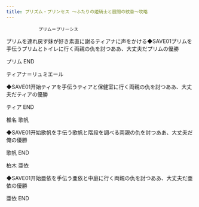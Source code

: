 ```yaml
---
title: プリズム・プリンセス ～ふたりの姫騎士と股間の紋章～攻略
---
```


                プリム＝プリーシス

プリムを連れ戻す妹が好き素直に謝るティアナに声をかける◆SAVE01プリムを手伝うプリムとトイレに行く両親の仇を討つああ、大丈夫だプリムの優勝

プリム END

ティアナ＝リュミエール

◆SAVE01开始ティアを手伝うティアと保健室に行く両親の仇を討つああ、大丈夫だティアの優勝

ティア END

椎名 歌帆

◆SAVE01开始歌帆を手伝う歌帆と階段を調べる両親の仇を討つああ、大丈夫だ俺の優勝

歌帆 END

柏木 亜依

◆SAVE01开始亜依を手伝う亜依と中庭に行く両親の仇を討つああ、大丈夫だ亜依の優勝

亜依 END
              
